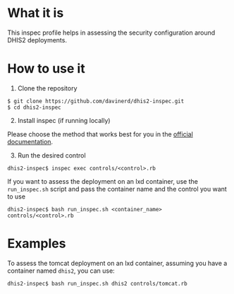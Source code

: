 # What it is
This inspec profile helps in assessing the security configuration around DHIS2 deployments.

# How to use it

1. Clone the repository
```
$ git clone https://github.com/davinerd/dhis2-inspec.git
$ cd dhis2-inspec
```

2. Install inspec (if running locally)

Please choose the method that works best for you in the [official documentation](https://docs.chef.io/inspec/install/).

3. Run the desired control
```
dhis2-inspec$ inspec exec controls/<control>.rb 
```

If you want to assess the deployment on an lxd container, use the `run_inspec.sh` script and pass the container name and the control you want to use
```
dhis2-inspec$ bash run_inspec.sh <container_name> controls/<control>.rb
```

# Examples
To assess the tomcat deployment on an lxd container, assuming you have a container named `dhis2`, you can use:
```
dhis2-inspec$ bash run_inspec.sh dhis2 controls/tomcat.rb
```
